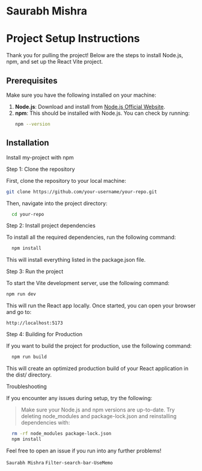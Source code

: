 # Saurabh Mishra
# Project Setup Instructions

Thank you for pulling the project! Below are the steps to install Node.js, npm, and set up the React Vite project.

## Prerequisites

Make sure you have the following installed on your machine:

1. **Node.js**: Download and install from [Node.js Official Website](https://nodejs.org/).
2. **npm**: This should be installed with Node.js. You can check by running:
   ```bash
   npm --version


## Installation

Install my-project with npm

Step 1: Clone the repository

First, clone the repository to your local machine:

```bash
git clone https://github.com/your-username/your-repo.git
```

Then, navigate into the project directory:

```bash
  cd your-repo
```

Step 2: Install project dependencies

To install all the required dependencies, run the following command:

```bash
  npm install
```

This will install everything listed in the package.json file.


Step 3: Run the project

To start the Vite development server, use the following command:

```bash
npm run dev
```
This will run the React app locally. Once started, you can open your browser and go to:

```arduino
http://localhost:5173
```

Step 4: Building for Production

If you want to build the project for production, use the following command:

```bash
  npm run build
```

This will create an optimized production build of your React application in the dist/ directory.


Troubleshooting

If you encounter any issues during setup, try the following:

 > Make sure your Node.js and npm versions are up-to-date.
 > Try deleting node_modules and package-lock.json and           reinstalling  dependencies with:

 ```bash
   rm -rf node_modules package-lock.json
   npm install
```

Feel free to open an issue if you run into any further problems!




 `Saurabh Mishra`  `Filter-search-bar-UseMemo` 
